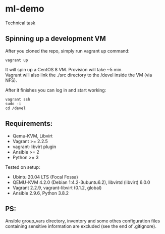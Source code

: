 # ml-demo
Technical task

## Spinning up a development VM
After you cloned the repo, simply run vagrant up command:
~~~
vagrant up
~~~

It will spin up a CentOS 8 VM. Provision will take ~5 min. \
Vagrant will also link the ./src directory to the /devel inside the VM (via NFS).

After it finishes you can log in and start working:
~~~
vagrant ssh
sudo -i
cd /devel
~~~

## Requirements:
- Qemu-KVM, Libvirt
- Vagrant >= 2.2.5
- vagrant-libvirt plugin
- Ansible >= 2
- Python >= 3

Tested on setup:
- Ubintu 20.04 LTS (Focal Fossa)
- QEMU-KVM 4.2.0 (Debian 1:4.2-3ubuntu6.2), libvirtd (libvirt) 6.0.0
- Vagrant 2.2.9, vagrant-libvirt (0.1.2, global)
- Ansible 2.9.6, Python 3.8.2

## PS:
Ansible group_vars directory, inventory and some othes configuration files containing sensitive information are excluded (see the end of .gitignore).
